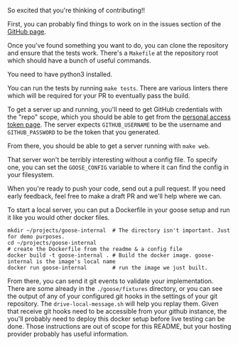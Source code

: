 So excited that you're thinking of contributing!!

First, you can probably find things to work on in the issues section of the
[GitHub page](https://github.com/eBay/goose/issues).

Once you've found something you want to do, you can clone the repository and
ensure that the tests work. There's a `Makefile` at the repository root which
should have a bunch of useful commands.

You need to have python3 installed.

You can run the tests by running `make tests`. There are various linters there
which will be required for your PR to eventually pass the build.

To get a server up and running, you'll need to get GitHub credentials with the
"repo" scope, which you should be able to get from the [personal access token
page](https://github.com/settings/tokens). The server expects `GITHUB_USERNAME`
to be the username and `GITHUB_PASSWORD` to be the token that you generated.

From there, you should be able to get a server running with `make web`.

That server won't be terribly interesting without a config file. To specify one,
you can set the `GOOSE_CONFIG` variable to where it can find the config in your
filesystem.

When you're ready to push your code, send out a pull request. If you need early
feedback, feel free to make a draft PR and we'll help where we can.

To start a local server, you can put a Dockerfile in your goose setup and run it
like you would other docker files.

```
mkdir ~/projects/goose-internal  # The directory isn't important. Just for demo purposes.
cd ~/projects/goose-internal
# create the Dockerfile from the readme & a config file
docker build -t goose-internal . # Build the docker image. goose-internal is the image's local name
docker run goose-internal        # run the image we just built.
```

From there, you can send it git events to validate your implementation. There
are some already in the `./goose/fixtures` directory, or you can see the output
of any of your configured git hooks in the settings of your git repository. The
`drive-local-message.sh` will help you replay them. Given that receive git hooks
need to be accessible from your github instance, the you'll probably need to
deploy this docker setup before live testing can be done. Those instructions are
out of scope for this README, but your hosting provider probably has useful
information.
